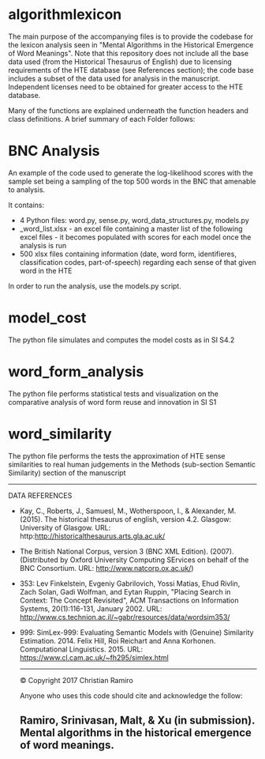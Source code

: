 # algorithmlexicon

The main purpose of the accompanying files is to provide the codebase for the lexicon analysis seen in "Mental Algorithms in the Historical Emergence of Word Meanings". Note that this repository does not include all the base data used (from the Historical Thesaurus of English) due to licensing requirements of the HTE database (see References section); the code base includes a subset of
the data used for analysis in the manuscript. Independent licenses need to be obtained for greater access to the HTE database.

Many of the functions are explained underneath the function headers and class definitions. A brief summary of each Folder follows:

# BNC Analysis

  An example of the code used to generate the log-likelihood scores with the sample set being a sampling of the top 500 words in the BNC that amenable to analysis.
  
  It contains:
  - 4 Python files: word.py, sense.py, word_data_structures.py, models.py
  - \_word_list.xlsx - an excel file containing a master list of the following excel files - it becomes populated with scores for each model once the analysis is run
  - 500 xlsx files containing information (date, word form, identifieres, classification codes, part-of-speech) regarding each sense of that given word in the HTE
  
  In order to run the analysis, use the models.py script.

# model_cost

 The python file simulates and computes the model costs as in SI S4.2
 
# word_form_analysis

  The python file performs statistical tests and visualization on the comparative analysis of word form reuse and innovation in SI S1
  
# word_similarity

  The python file performs the tests the approximation of HTE sense similarities to real human judgements in the Methods (sub-section Semantic Similarity) section of the manuscript
  
--------------------------------------------------------------------------------------------------------------------------------------
  DATA REFERENCES
  
  - Kay, C., Roberts, J., Samuesl, M., Wotherspoon, I., & Alexander, M. (2015). The historical thesaurus of english, version 4.2. Glasgow: University of Glasgow. URL: http:http://historicalthesaurus.arts.gla.ac.uk/
  
  - The British National Corpus, version 3 (BNC XML Edition). (2007). (Distributed by Oxford University Computing SErvices on behalf of the BNC Consortium. URL: http://www.natcorp.ox.ac.uk/)
  
- 353:
  Lev Finkelstein, Evgeniy Gabrilovich, Yossi Matias, Ehud Rivlin, Zach Solan, Gadi Wolfman, and Eytan Ruppin, "Placing Search in Context: The Concept Revisited", ACM Transactions on Information Systems, 20(1):116-131, January 2002. URL: http://www.cs.technion.ac.il/~gabr/resources/data/wordsim353/

- 999:
  SimLex-999: Evaluating Semantic Models with (Genuine) Similarity Estimation. 2014. Felix Hill, Roi Reichart and Anna Korhonen. Computational Linguistics. 2015. URL: https://www.cl.cam.ac.uk/~fh295/simlex.html

  --------------------------------------------------------------------------------------------------------------------------------------
  © Copyright 2017 Christian Ramiro
  
  Anyone who uses this code should cite and acknowledge the follow:

  Ramiro, Srinivasan, Malt, & Xu (in submission). Mental algorithms in the
  historical emergence of word meanings.
  --------------------------------------------------------------------------------------------------------------------------------------
